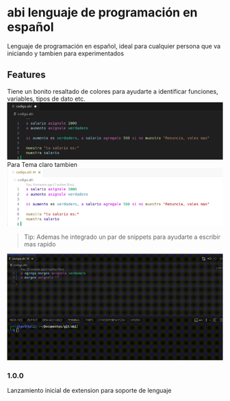 # abi lenguaje de programación en español

Lenguaje de programación en español, ideal para cualquier persona que va iniciando y tambien para experimentados

## Features

Tiene un bonito resaltado de colores para ayudarte a identificar funciones, variables, tipos de dato etc. 
![alt text](images/syntax.png)
Para Tema claro tambien
![alt text](images/syntaxl-l.png)

> Tip: Ademas he integrado un par de snippets para ayudarte a escribir mas rapido

![alt text](images/snippets.gif)


### 1.0.0

Lanzamiento inicial de extension para soporte de lenguaje
